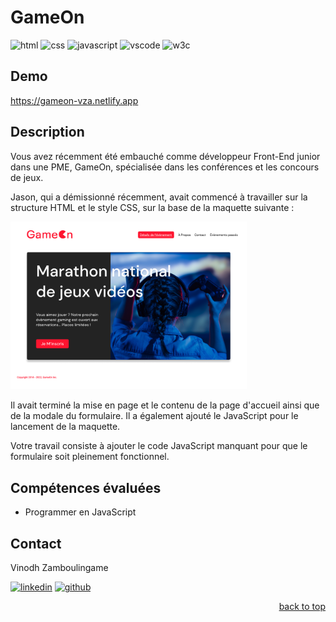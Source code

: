 <a name="readme-top"></a>

# GameOn

![html][html5-badge]
![css][css3-badge]
![javascript][javascript-badge]
![vscode][vscode-badge]
![w3c][w3c-badge]

## Demo

https://gameon-vza.netlify.app

## Description

Vous avez récemment été embauché comme développeur Front-End junior dans une PME, GameOn, spécialisée dans les conférences et les concours de jeux.

Jason, qui a démissionné récemment, avait commencé à travailler sur la structure HTML et le style CSS, sur la base de la maquette suivante :

<img src="./img/maquette.png" width=75% height=75%>

Il avait terminé la mise en page et le contenu de la page d'accueil ainsi que de la modale du formulaire. Il a également ajouté le JavaScript pour le lancement de la maquette.

Votre travail consiste à ajouter le code JavaScript manquant pour que le formulaire soit pleinement fonctionnel.

## Compétences évaluées

- Programmer en JavaScript

## Contact

Vinodh Zamboulingame

[![linkedin][linkedin-badge]][linkedin-url]
[![github][github-badge]][github-url]

<p align="right"><a href="#readme-top">back to top</a></p>

<!-- BADGE LINKS -->

[html5-badge]: https://img.shields.io/badge/HTML5-E34F26?style=for-the-badge&logo=html5&logoColor=white
[css3-badge]: https://img.shields.io/badge/CSS3-1572B6?style=for-the-badge&logo=css3&logoColor=white
[javascript-badge]: https://img.shields.io/badge/JavaScript-323330?style=for-the-badge&logo=javascript&logoColor=F7DF1E
[vscode-badge]: https://img.shields.io/badge/Made%20with-VSCode-1f425f.svg?style=for-the-badge&logoColor=white
[w3c-badge]: https://img.shields.io/w3c-validation/default?style=for-the-badge&logoColor=white&targetUrl=https%3A%2F%2Fgameon-vza.netlify.app
[linkedin-badge]: https://img.shields.io/badge/LinkedIn-0077B5?style=for-the-badge&logo=linkedin&logoColor=white
[linkedin-url]: https://www.linkedin.com/in/vzamboulingame
[github-badge]: https://img.shields.io/badge/GitHub-0a0a0a?style=for-the-badge&logo=github&logoColor=white
[github-url]: https://github.com/vzamboulingame
